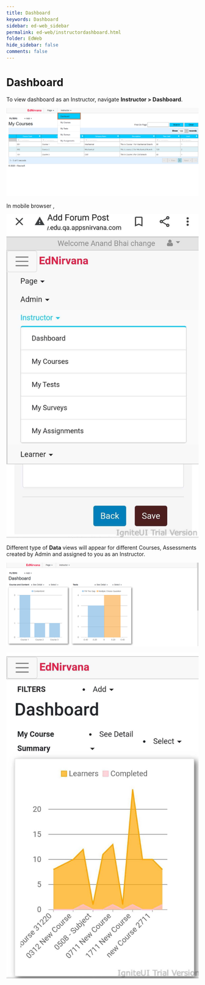 ```yaml
---
title: Dashboard
keywords: Dashboard
sidebar: ed-web_sidebar
permalink: ed-web/instructordashboard.html
folder: EdWeb
hide_sidebar: false
comments: false
---
```




# Dashboard

To view dashboard as an Instructor, navigate **Instructor > Dashboard**.

![](/images/InstructorDashboardMenu.png)

In mobile browser ,

![](/images/InstructorDashboardMenumobile.jpg)

Different type of **Data** views will appear for different Courses, Assessments created by Admin and assigned to you as an Instructor.

![](/images/InstructorDashboard.png)

![](/images/InstructorDashboardMobile.jpg)  

